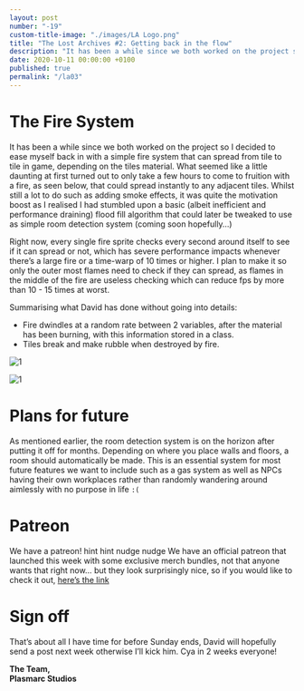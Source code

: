```yaml
---
layout: post
number: "-19"
custom-title-image: "./images/LA Logo.png"
title: "The Lost Archives #2: Getting back in the flow"
description: "It has been a while since we both worked on the project so I decided to ease myself back in with a simple fire system that can spread from tile to tile in game, depending on the tiles material. What seemed like a little daunting at first turned out to only take a few hours to come to fruition with a fire, as seen below, that could spread instantly to any adjacent tiles. Whilst still a lot to do such as adding smoke effects, it was quite the motivation boost as I realised I had stumbled upon a basic (albeit inefficient and performance draining) flood fill algorithm that could later be tweaked to use as simple room detection system (coming soon hopefully…)"
date: 2020-10-11 00:00:00 +0100
published: true
permalink: "/la03"
---
```


# The Fire System

It has been a while since we both worked on the project so I decided to ease myself back in with a simple fire system that can spread from tile to tile in game, depending on the tiles material. What seemed like a little daunting at first turned out to only take a few hours to come to fruition with a fire, as seen below, that could spread instantly to any adjacent tiles. Whilst still a lot to do such as adding smoke effects, it was quite the motivation boost as I realised I had stumbled upon a basic (albeit inefficient and performance draining) flood fill algorithm that could later be tweaked to use as simple room detection system (coming soon hopefully…)

Right now, every single fire sprite checks every second around itself to see if it can spread or not, which has severe performance impacts whenever there’s a large fire or a time-warp of 10 times or higher. I plan to make it so only the outer most flames need to check if they can spread, as flames in the middle of the fire are useless checking which can reduce fps by more than 10 - 15 times at worst.

Summarising what David has done without going into details:
-    Fire dwindles at a random rate between 2 variables, after the material has been burning, with this information stored in a class.
-    Tiles break and make rubble when destroyed by fire.

![1](./forensic-friday-media/-la03/1.png)

![1](./forensic-friday-media/-la03/2.gif)

# Plans for future

As mentioned earlier, the room detection system is on the horizon after putting it off for months. Depending on where you place walls and floors, a room should automatically be made. This is an essential system for most future features we want to include such as a gas system as well as NPCs having their own workplaces rather than randomly wandering around aimlessly with no purpose in life `:( `

# Patreon

We have a patreon! hint hint nudge nudge 
We have an official patreon that launched this week with some exclusive merch bundles, not that anyone wants that right now… but they look surprisingly nice, so if you would like to check it out, [here’s the link](https://www.patreon.com/Plasmarcstudios)

# Sign off

That’s about all I have time for before Sunday ends, David will hopefully send a post next week otherwise I’ll kick him. Cya in 2 weeks everyone!

**The Team,**\
**Plasmarc Studios**